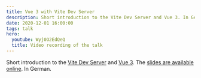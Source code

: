 ```yaml
---
title: Vue 3 with Vite Dev Server
description: Short introduction to the Vite Dev Server and Vue 3. In German.
date: 2020-12-01 16:00:00
tags: talk
hero:
  youtube: Wyj0O2EdQeQ
  title: Video recording of the talk
---
```


Short introduction to the [Vite Dev Server](https://github.com/vitejs/vite) and [Vue 3](https://vuejs.org). The [slides are available online](https://slides.com/fynn/vue-3-mit-vite-dev-server). In German.
